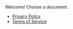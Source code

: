 Welcome! Choose a document:

- [Privacy Policy](/TicketSaver/PRIVACY)
- [Terms of Service](/TicketSaver/TERMS)
